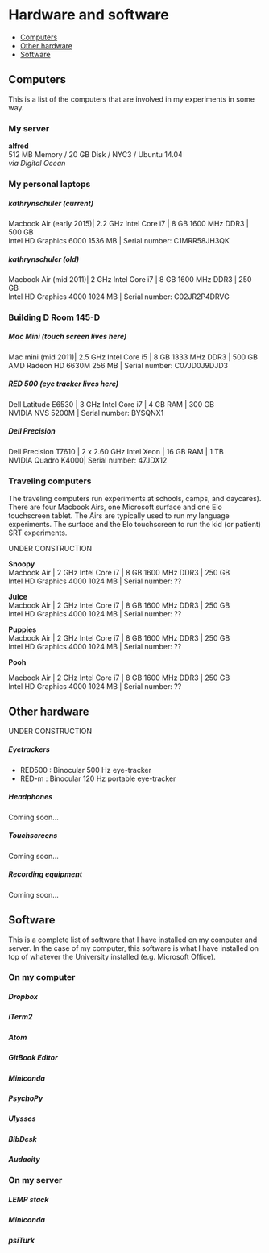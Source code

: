 # Hardware and software
- [Computers](#computers)
- [Other hardware](#other-hardware)
- [Software](#software)


## Computers
This is a list of the computers that are involved in my experiments in some way.

### My server
**alfred**  
512 MB Memory / 20 GB Disk / NYC3 / Ubuntu 14.04   
*via Digital Ocean*

### My personal laptops
##### kathrynschuler (current)
Macbook Air (early 2015)| 2.2 GHz Intel Core i7 | 8 GB 1600 MHz DDR3  | 500 GB  
Intel HD Graphics 6000 1536 MB | Serial number: C1MRR58JH3QK 

##### kathrynschuler (old)
Macbook Air (mid 2011)| 2 GHz Intel Core i7 | 8 GB 1600 MHz DDR3  | 250 GB  
Intel HD Graphics 4000 1024 MB | Serial number: C02JR2P4DRVG  

### Building D Room 145-D
##### Mac Mini (touch screen lives here) 
Mac mini (mid 2011)| 2.5 GHz Intel Core i5 | 8 GB 1333 MHz DDR3 | 500 GB  
AMD Radeon HD 6630M 256 MB | Serial number: C07JD0J9DJD3  

##### RED 500   (eye tracker lives here)
Dell Latitude E6530 | 3 GHz Intel Core i7 | 4 GB RAM | 300 GB  
NVIDIA NVS 5200M | Serial number: BYSQNX1

##### Dell Precision 
Dell Precision T7610 | 2 x 2.60 GHz Intel Xeon | 16 GB RAM | 1 TB  
NVIDIA Quadro K4000| Serial number: 47JDX12

### Traveling computers

The traveling computers run experiments at schools, camps, and daycares). There are four Macbook Airs, one Microsoft surface and one Elo touchscreen tablet.  The Airs are typically used to run my language experiments.  The surface and the Elo touchscreen to run the kid (or patient) SRT experiments.

UNDER CONSTRUCTION

**Snoopy**   
Macbook Air | 2 GHz Intel Core i7 | 8 GB 1600 MHz DDR3 | 250 GB  
Intel HD Graphics 4000 1024 MB | Serial number: ??

**Juice**   
Macbook Air | 2 GHz Intel Core i7 | 8 GB 1600 MHz DDR3 | 250 GB  
Intel HD Graphics 4000 1024 MB | Serial number: ??

**Puppies**   
Macbook Air | 2 GHz Intel Core i7 | 8 GB 1600 MHz DDR3 | 250 GB  
Intel HD Graphics 4000 1024 MB | Serial number: ??

**Pooh**   

Macbook Air | 2 GHz Intel Core i7 | 8 GB 1600 MHz DDR3 | 250 GB  
Intel HD Graphics 4000 1024 MB | Serial number: ??
## Other hardware
UNDER CONSTRUCTION

##### Eyetrackers
- RED500 : Binocular 500 Hz eye-tracker
- RED-m : Binocular 120 Hz portable eye-tracker

##### Headphones
Coming soon...

##### Touchscreens
Coming soon...

##### Recording equipment
Coming soon...
## Software
This is a complete list of software that I have installed on my computer and server.  In the case of my computer, this software is what I have installed on top of whatever the University installed (e.g. Microsoft Office).

### On my computer
##### Dropbox
##### iTerm2
##### Atom
##### GitBook Editor
##### Miniconda
##### PsychoPy
##### Ulysses
##### BibDesk
##### Audacity
##### 

### On my server
##### LEMP stack
##### Miniconda
##### psiTurk

